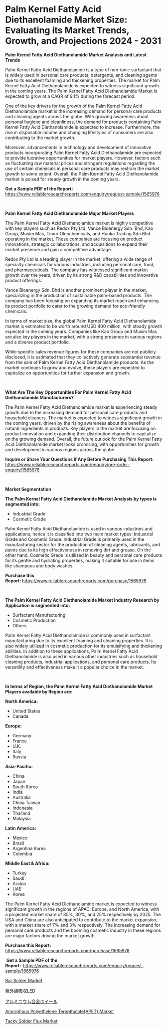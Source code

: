 <p><h1>Palm Kernel Fatty Acid Diethanolamide Market Size: Evaluating its Market Trends, Growth, and Projections 2024 - 2031</h1></p><p><strong>Palm Kernel Fatty Acid Diethanolamide Market Analysis and Latest Trends</strong></p>
<p><p>Palm Kernel Fatty Acid Diethanolamide is a type of non-ionic surfactant that is widely used in personal care products, detergents, and cleaning agents due to its excellent foaming and thickening properties. The market for Palm Kernel Fatty Acid Diethanolamide is expected to witness significant growth in the coming years. The Palm Kernel Fatty Acid Diethanolamide Market is expected to grow at a CAGR of 9.1% during the forecast period.</p><p>One of the key drivers for the growth of the Palm Kernel Fatty Acid Diethanolamide market is the increasing demand for personal care products and cleaning agents across the globe. With growing awareness about personal hygiene and cleanliness, the demand for products containing Palm Kernel Fatty Acid Diethanolamide is expected to increase. Furthermore, the rise in disposable income and changing lifestyles of consumers are also contributing to the market growth.</p><p>Moreover, advancements in technology and development of innovative products incorporating Palm Kernel Fatty Acid Diethanolamide are expected to provide lucrative opportunities for market players. However, factors such as fluctuating raw material prices and stringent regulations regarding the use of certain chemicals in personal care products may restrain the market growth to some extent. Overall, the Palm Kernel Fatty Acid Diethanolamide market is poised for steady growth in the coming years.</p></p>
<p><strong>Get a Sample PDF of the Report:&nbsp;</strong> <a href="https://www.reliableresearchreports.com/enquiry/request-sample/1565976">https://www.reliableresearchreports.com/enquiry/request-sample/1565976</a></p>
<p>&nbsp;</p>
<p><strong>Palm Kernel Fatty Acid Diethanolamide Major Market Players</strong></p>
<p><p>The Palm Kernel Fatty Acid Diethanolamide market is highly competitive with key players such as Redox Pty Ltd, Vance Bioenergy Sdn. Bhd, Kao Group, Musim Mas, Timur Oleochemicals, and Hunka Trading Sdn Bhd operating in the market. These companies are focusing on product innovations, strategic collaborations, and acquisitions to expand their market presence and gain a competitive advantage.</p><p>Redox Pty Ltd is a leading player in the market, offering a wide range of specialty chemicals for various industries, including personal care, food, and pharmaceuticals. The company has witnessed significant market growth over the years, driven by its strong R&D capabilities and innovative product offerings.</p><p>Vance Bioenergy Sdn. Bhd is another prominent player in the market, specializing in the production of sustainable palm-based products. The company has been focusing on expanding its market reach and enhancing its product portfolio to cater to the growing demand for eco-friendly chemicals.</p><p>In terms of market size, the global Palm Kernel Fatty Acid Diethanolamide market is estimated to be worth around USD 400 million, with steady growth expected in the coming years. Companies like Kao Group and Musim Mas are also key players in the market, with a strong presence in various regions and a diverse product portfolio.</p><p>While specific sales revenue figures for these companies are not publicly disclosed, it is estimated that they collectively generate substantial revenue from the sale of Palm Kernel Fatty Acid Diethanolamide products. As the market continues to grow and evolve, these players are expected to capitalize on opportunities for further expansion and growth.</p></p>
<p>&nbsp;</p>
<p><strong>What Are The Key Opportunities For Palm Kernel Fatty Acid Diethanolamide Manufacturers?</strong></p>
<p><p>The Palm Kernel Fatty Acid Diethanolamide market is experiencing steady growth due to the increasing demand for personal care products and household cleaners. The market is expected to witness significant growth in the coming years, driven by the rising awareness about the benefits of natural ingredients in products. Key players in the market are focusing on product innovation and expanding their distribution channels to capitalize on the growing demand. Overall, the future outlook for the Palm Kernel Fatty Acid Diethanolamide market looks promising, with opportunities for growth and development in various regions across the globe.</p></p>
<p><strong>Inquire or Share Your Questions If Any Before Purchasing This Report:</strong> <a href="https://www.reliableresearchreports.com/enquiry/pre-order-enquiry/1565976">https://www.reliableresearchreports.com/enquiry/pre-order-enquiry/1565976</a></p>
<p>&nbsp;</p>
<p><strong>Market Segmentation</strong></p>
<p><strong>The Palm Kernel Fatty Acid Diethanolamide Market Analysis by types is segmented into:</strong></p>
<p><ul><li>Industrial Grade</li><li>Cosmetic Grade</li></ul></p>
<p><p>Palm Kernel Fatty Acid Diethanolamide is used in various industries and applications, hence it is classified into two main market types: Industrial Grade and Cosmetic Grade. Industrial Grade is primarily used in the manufacturing sector for the production of cleaning agents, lubricants, and paints due to its high effectiveness in removing dirt and grease. On the other hand, Cosmetic Grade is utilized in beauty and personal care products for its gentle and hydrating properties, making it suitable for use in items like shampoos and body washes.</p></p>
<p><strong>Purchase this Report:&nbsp;</strong><a href="https://www.reliableresearchreports.com/purchase/1565976">https://www.reliableresearchreports.com/purchase/1565976</a></p>
<p>&nbsp;</p>
<p><strong>The Palm Kernel Fatty Acid Diethanolamide Market Industry Research by Application is segmented into:</strong></p>
<p><ul><li>Surfactant Manufacturing</li><li>Cosmetic Production</li><li>Others</li></ul></p>
<p><p>Palm Kernel Fatty Acid Diethanolamide is commonly used in surfactant manufacturing due to its excellent foaming and cleaning properties. It is also widely utilized in cosmetic production for its emulsifying and thickening abilities. In addition to these applications, Palm Kernel Fatty Acid Diethanolamide is also used in various other industries such as household cleaning products, industrial applications, and personal care products. Its versatility and effectiveness make it a popular choice in the market.</p></p>
<p>&nbsp;</p>
<p><strong>In terms of Region, the Palm Kernel Fatty Acid Diethanolamide Market Players available by Region are:</strong></p>
<p>
    <p> <strong> North America: </strong>
        <ul>
            <li>United States</li>
            <li>Canada</li>
        </ul>
        </p> 
    <p> <strong> Europe: </strong>
        <ul>
            <li>Germany</li>
            <li>France</li>
            <li>U.K.</li>
            <li>Italy</li>
            <li>Russia</li>
        </ul>
        </p> 
    <p> <strong> Asia-Pacific: </strong>
        <ul>
            <li>China</li>
            <li>Japan</li>
            <li>South Korea</li>
            <li>India</li>
            <li>Australia</li>
            <li>China Taiwan</li>
            <li>Indonesia</li>
            <li>Thailand</li>
            <li>Malaysia</li>
        </ul>
        </p> 
    <p> <strong> Latin America: </strong>
        <ul>
            <li>Mexico</li>
            <li>Brazil</li>
            <li>Argentina Korea</li>
            <li>Colombia</li>
        </ul>
        </p> 
    <p> <strong> Middle East & Africa: </strong>
        <ul>
            <li>Turkey</li>
            <li>Saudi</li>
            <li>Arabia</li>
            <li>UAE</li>
            <li>Korea</li>
        </ul>
    </p>
    </p>
<p><p>The Palm Kernel Fatty Acid Diethanolamide market is expected to witness significant growth in the regions of APAC, Europe, and North America, with a projected market share of 35%, 30%, and 25% respectively by 2025. The USA and China are also anticipated to contribute to the market expansion, with a market share of 7% and 3% respectively. The increasing demand for personal care products and the booming cosmetic industry in these regions are major factors driving the market growth.</p></p>
<p><strong>Purchase this Report: </strong><a href="https://www.reliableresearchreports.com/purchase/1565976">https://www.reliableresearchreports.com/purchase/1565976</a></p>
<p>&nbsp;<strong>Get a Sample PDF of the Report:&nbsp;&nbsp;</strong><a href="https://www.reliableresearchreports.com/enquiry/request-sample/1565976">https://www.reliableresearchreports.com/enquiry/request-sample/1565976</a></p>
<p><strong></strong></p>
<p><p><a href="https://issuu.com/reportprime-2/docs/bar-solder-market-size-2030.pptx">Bar Solder Market</a></p><p><a href="https://github.com/xtkhtofdt934839/Market-Research-Report-List-1/blob/main/9798612164.md">紫外線吸収LED</a></p><p><a href="https://github.com/ddwcuskozol07187/Market-Research-Report-List-1/blob/main/7928918165.md">アルミニウム合金ホイール</a></p><p><a href="https://github.com/josesg55/Market-Research-Report-List-1/blob/main/amorphous-polyethylene-terepthalateapet-market.md">Amorphous Polyethylene Terepthalate(APET) Market</a></p><p><a href="https://issuu.com/reportprime-2/docs/tacky-solder-flux-market-size-2030.pptx">Tacky Solder Flux Market</a></p></p>